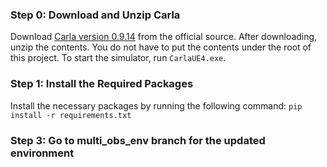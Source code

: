 ### Step 0: Download and Unzip Carla

Download [Carla version 0.9.14](https://github.com/carla-simulator/carla/releases/tag/0.9.14) from the official source. After downloading, unzip the contents. You do not have to put the contents under the root of this project. To start the simulator, run `CarlaUE4.exe`.

### Step 1: Install the Required Packages

Install the necessary packages by running the following command: `pip install -r requirements.txt`

### Step 3: Go to multi_obs_env branch for the updated environment

